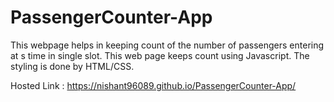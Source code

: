 # PassengerCounter-App

This webpage helps in keeping count of the number of passengers entering at s time in single slot.
This web page keeps count using Javascript.
The styling is done by HTML/CSS.

Hosted Link : https://nishant96089.github.io/PassengerCounter-App/
